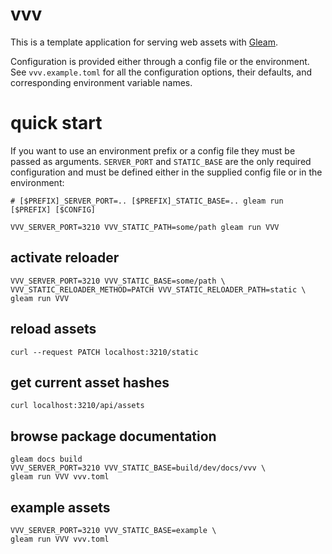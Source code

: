# vvv

This is a template application for serving web assets with [Gleam](https://gleam.run).

Configuration is provided either through a config file or the environment. See `vvv.example.toml` for
all the configuration options, their defaults, and corresponding environment variable names.

# quick start

If you want to use an environment prefix or a config file they must be passed as arguments.
`SERVER_PORT` and `STATIC_BASE` are the only required configuration and must be defined
either in the supplied config file or in the environment:

    # [$PREFIX]_SERVER_PORT=.. [$PREFIX]_STATIC_BASE=.. gleam run [$PREFIX] [$CONFIG]

    VVV_SERVER_PORT=3210 VVV_STATIC_PATH=some/path gleam run VVV

## activate reloader

    VVV_SERVER_PORT=3210 VVV_STATIC_BASE=some/path \
    VVV_STATIC_RELOADER_METHOD=PATCH VVV_STATIC_RELOADER_PATH=static \
    gleam run VVV

## reload assets

    curl --request PATCH localhost:3210/static

## get current asset hashes

    curl localhost:3210/api/assets

## browse package documentation

    gleam docs build
    VVV_SERVER_PORT=3210 VVV_STATIC_BASE=build/dev/docs/vvv \
    gleam run VVV vvv.toml

## example assets

    VVV_SERVER_PORT=3210 VVV_STATIC_BASE=example \
    gleam run VVV vvv.toml
